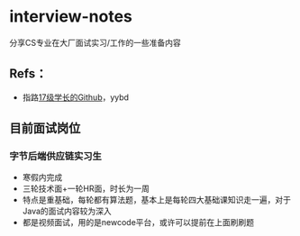 # interview-notes
分享CS专业在大厂面试实习/工作的一些准备内容



## Refs：

- 指路[17级学长的Github](https://github.com/YingChengJun/CourseMaterialOfSE/tree/master/%E5%AE%9E%E4%B9%A0%E9%9D%A2%E8%AF%95)，yybd



## 目前面试岗位

### 字节后端供应链实习生

- 寒假内完成
- 三轮技术面+一轮HR面，时长为一周
- 特点是重基础，每轮都有算法题，基本上是每轮四大基础课知识走一遍，对于Java的面试内容较为深入
- 都是视频面试，用的是newcode平台，或许可以提前在上面刷刷题




